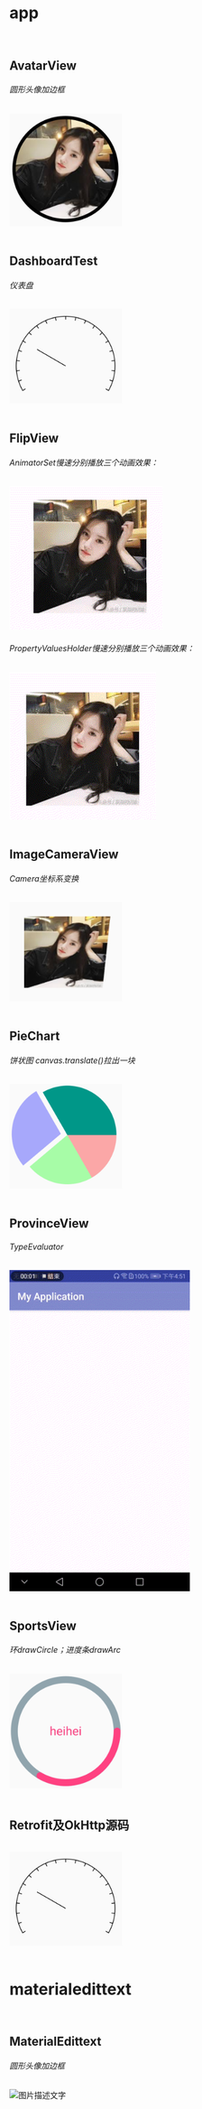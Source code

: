 # app <br/><br/>

## AvatarView
###### 圆形头像加边框
<img src="https://raw.githubusercontent.com/xqgdmg/Study/master/img/a.PNG" width="200" alt="图片描述文字"/>
<br/><br/>

## DashboardTest
###### 仪表盘
<img src="https://raw.githubusercontent.com/xqgdmg/Study/master/img/da.PNG" width="200" alt="图片描述文字"/>
<br/><br/>

## FlipView
###### AnimatorSet慢速分别播放三个动画效果：
<img src="https://raw.githubusercontent.com/xqgdmg/Study/master/img/flip.gif" alt="图片描述文字"/>
<br/>

###### PropertyValuesHolder慢速分别播放三个动画效果：
<img src="https://raw.githubusercontent.com/xqgdmg/Study/master/img/flip2.gif" alt="图片描述文字"/>
<br/><br/>

## ImageCameraView
###### Camera坐标系变换
<img src="https://raw.githubusercontent.com/xqgdmg/Study/master/img/ca.PNG" width="200" alt="图片描述文字"/>
<br/><br/>

## PieChart
###### 饼状图 canvas.translate()拉出一块
<img src="https://raw.githubusercontent.com/xqgdmg/Study/master/img/pie.PNG" width="200" alt="图片描述文字"/>
<br/><br/>

## ProvinceView
###### TypeEvaluator
<img src="https://raw.githubusercontent.com/xqgdmg/Study/master/img/pro.gif" width="320" width="480" alt="图片描述文字"/>
<br/><br/>

## SportsView
###### 环drawCircle；进度条drawArc
<img src="https://raw.githubusercontent.com/xqgdmg/Study/master/img/sp.PNG" width="200" alt="图片描述文字"/>
<br/><br/>

## Retrofit及OkHttp源码
######
<img src="https://raw.githubusercontent.com/xqgdmg/Study/master/img/da.PNG" width="200" alt="图片描述文字"/>
<br/><br/>

# materialedittext <br/><br/>

## MaterialEdittext
###### 圆形头像加边框
<img src="https://raw.githubusercontent.com/xqgdmg/Study/master/img/MaterialEdittext.gif" width="320" width="480" alt="图片描述文字"/>
<br/><br/>




